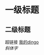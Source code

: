 # 一级标题
## 二级标题
超链接 [我的dingo](https://www.diigo.com/user/lantange198342?query=%E9%A9%B1%E5%8A%A8)  
_斜体字_
